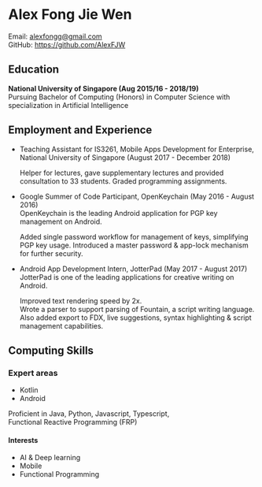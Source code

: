 # Alex Fong Jie Wen

Email: alexfongg@gmail.com  
GitHub: <https://github.com/AlexFJW>  

## Education

__National University of Singapore (Aug 2015/16 - 2018/19)__  
Pursuing Bachelor of Computing (Honors) in Computer Science with specialization in Artificial Intelligence

## Employment and Experience

* Teaching Assistant for IS3261, Mobile Apps Development for Enterprise, National University of Singapore (August 2017 - December 2018)  

    Helper for lectures, gave supplementary lectures and provided consultation to 33 students. Graded programming assignments.  

* Google Summer of Code Participant, OpenKeychain (May 2016 - August 2016)  
OpenKeychain is the leading Android application for PGP key management on Android.  

    Added single password workflow for management of keys, simplifying PGP key usage. Introduced a master password & app-lock mechanism for further security.  

* Android App Development Intern, JotterPad (May 2017 - August 2017)  
JotterPad is one of the leading applications for creative writing on Android.  

    Improved text rendering speed by 2x.  
Wrote a parser to support parsing of Fountain, a script writing language.  
Also added export to FDX, live suggestions, syntax highlighting & script management capabilities.  


## Computing Skills

### Expert areas
* Kotlin
* Android

Proficient in Java, Python, Javascript, Typescript,  
Functional Reactive Programming (FRP)  

#### Interests
* AI & Deep learning
* Mobile  
* Functional Programming
